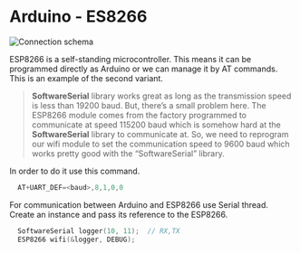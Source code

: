 # Arduino - ES8266

![Connection schema](https://hackster.imgix.net/uploads/attachments/743851/esp-uno-diagram_FhozIF3OCj.png?auto=compress%2Cformat&w=680&h=510&fit=max)

ESP8266 is a self-standing microcontroller. This means it can be programmed directly as Arduino or we can manage it by AT commands. This is an example of the second variant. 

> **SoftwareSerial** library works great as long as the transmission speed is less than 19200 baud. But, there’s a small problem here. The ESP8266 module comes from the factory programmed to communicate at speed 115200 baud which is somehow hard at the **SoftwareSerial** library to communicate at. So, we need to reprogram our wifi module to set the communication speed to 9600 baud which works pretty good with the “SoftwareSerial” library.

In order to do it use this command.

```c++
  AT+UART_DEF=<baud>,8,1,0,0
```

For communication between Arduino and ESP8266 use Serial thread. Create an instance and pass its reference to the ESP8266.

```c++
  SoftwareSerial logger(10, 11);  // RX,TX
  ESP8266 wifi(&logger, DEBUG);
```
